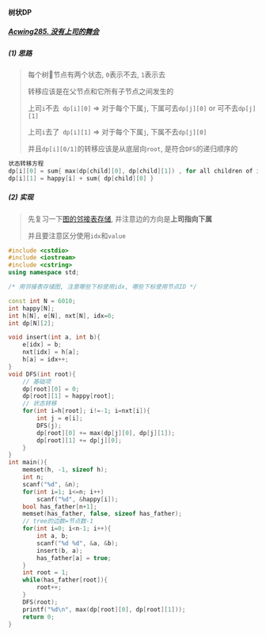 #### 树状DP

##### [Acwing285. 没有上司的舞会](https://www.acwing.com/problem/content/287/)
##### (1) 思路
> 每个树🌲节点有两个状态, `0`表示不去, `1`表示去
>
> 转移应该是在父节点和它所有子节点之间发生的
> 
> 上司`i`不去` dp[i][0]` => 对于每个下属`j`, 下属可去`dp[j][0]` or 可不去`dp[j][1]`
> 
> 上司`i`去了` dp[i][1]` => 对于每个下属`j`, 下属不去`dp[j][0]`
>
> 并且`dp[i][0/1]`的转移应该是从底层向`root`, 是符合`DFS`的递归顺序的

```CPP
状态转移方程
dp[i][0] = sum{ max(dp[child][0], dp[child][1]) , for all children of i}
dp[i][1] = happy[i] + sum{ dp[child][0] }
```

##### (2) 实现

> 先复习一下[图的邻接表存储](https://github.com/MyLeetCodeRecord/cpp-leetcode/blob/master/acwing/Section%203/acwing%20-%20%E5%9B%BE%E7%9A%84%E9%82%BB%E6%8E%A5%E8%A1%A8%E5%AD%98%E5%82%A8.md), 并注意边的方向是**上司指向下属**
>
> 并且要注意区分使用`idx`和`value`

```CPP
#include <cstdio>
#include <iostream>
#include <cstring>
using namespace std;

/* 用邻接表存储图, 注意哪些下标使用idx, 哪些下标使用节点ID */

const int N = 6010;
int happy[N];
int h[N], e[N], nxt[N], idx=0;
int dp[N][2];

void insert(int a, int b){
    e[idx] = b;
    nxt[idx] = h[a];
    h[a] = idx++;
}
void DFS(int root){
    // 基础项
    dp[root][0] = 0;
    dp[root][1] = happy[root];
    // 状态转移
    for(int i=h[root]; i!=-1; i=nxt[i]){
        int j = e[i];
        DFS(j);
        dp[root][0] += max(dp[j][0], dp[j][1]);
        dp[root][1] += dp[j][0];
    }
}
int main(){
    memset(h, -1, sizeof h);
    int n;
    scanf("%d", &n);
    for(int i=1; i<=n; i++)
        scanf("%d", &happy[i]);
    bool has_father[n+1];
    memset(has_father, false, sizeof has_father);
    // tree的边数=节点数-1
    for(int i=0; i<n-1; i++){
        int a, b;
        scanf("%d %d", &a, &b);
        insert(b, a);
        has_father[a] = true;
    }
    int root = 1;
    while(has_father[root]){
        root++;
    }
    DFS(root);
    printf("%d\n", max(dp[root][0], dp[root][1]));
    return 0;
}
```